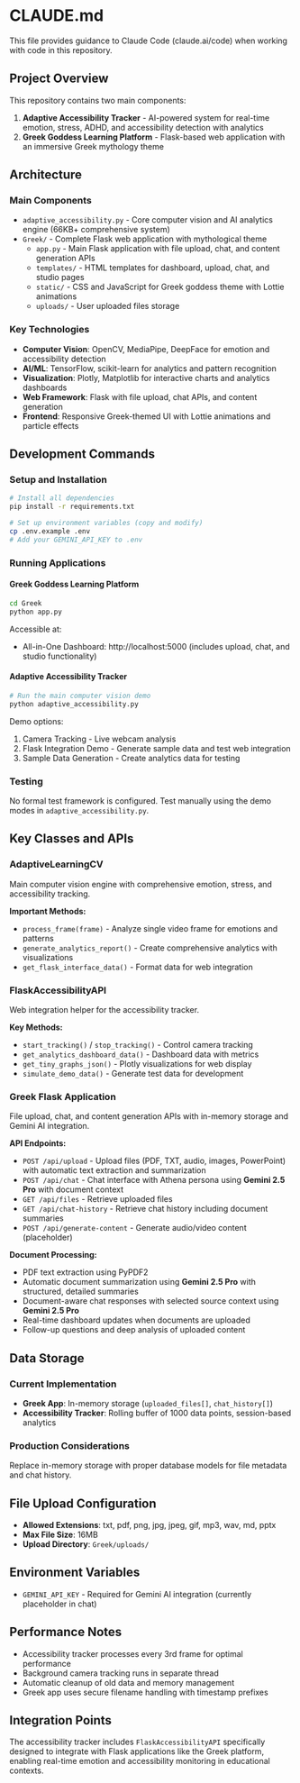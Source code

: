 # CLAUDE.md

This file provides guidance to Claude Code (claude.ai/code) when working with code in this repository.

## Project Overview

This repository contains two main components:
1. **Adaptive Accessibility Tracker** - AI-powered system for real-time emotion, stress, ADHD, and accessibility detection with analytics
2. **Greek Goddess Learning Platform** - Flask-based web application with an immersive Greek mythology theme

## Architecture

### Main Components

- `adaptive_accessibility.py` - Core computer vision and AI analytics engine (66KB+ comprehensive system)
- `Greek/` - Complete Flask web application with mythological theme
  - `app.py` - Main Flask application with file upload, chat, and content generation APIs
  - `templates/` - HTML templates for dashboard, upload, chat, and studio pages
  - `static/` - CSS and JavaScript for Greek goddess theme with Lottie animations
  - `uploads/` - User uploaded files storage

### Key Technologies
- **Computer Vision**: OpenCV, MediaPipe, DeepFace for emotion and accessibility detection
- **AI/ML**: TensorFlow, scikit-learn for analytics and pattern recognition
- **Visualization**: Plotly, Matplotlib for interactive charts and analytics dashboards
- **Web Framework**: Flask with file upload, chat APIs, and content generation
- **Frontend**: Responsive Greek-themed UI with Lottie animations and particle effects

## Development Commands

### Setup and Installation
```bash
# Install all dependencies
pip install -r requirements.txt

# Set up environment variables (copy and modify)
cp .env.example .env
# Add your GEMINI_API_KEY to .env
```

### Running Applications

#### Greek Goddess Learning Platform
```bash
cd Greek
python app.py
```
Accessible at:
- All-in-One Dashboard: http://localhost:5000 (includes upload, chat, and studio functionality)

#### Adaptive Accessibility Tracker
```bash
# Run the main computer vision demo
python adaptive_accessibility.py
```
Demo options:
1. Camera Tracking - Live webcam analysis
2. Flask Integration Demo - Generate sample data and test web integration
3. Sample Data Generation - Create analytics data for testing

### Testing
No formal test framework is configured. Test manually using the demo modes in `adaptive_accessibility.py`.

## Key Classes and APIs

### AdaptiveLearningCV
Main computer vision engine with comprehensive emotion, stress, and accessibility tracking.

**Important Methods:**
- `process_frame(frame)` - Analyze single video frame for emotions and patterns
- `generate_analytics_report()` - Create comprehensive analytics with visualizations
- `get_flask_interface_data()` - Format data for web integration

### FlaskAccessibilityAPI
Web integration helper for the accessibility tracker.

**Key Methods:**
- `start_tracking()` / `stop_tracking()` - Control camera tracking
- `get_analytics_dashboard_data()` - Dashboard data with metrics
- `get_tiny_graphs_json()` - Plotly visualizations for web display
- `simulate_demo_data()` - Generate test data for development

### Greek Flask Application
File upload, chat, and content generation APIs with in-memory storage and Gemini AI integration.

**API Endpoints:**
- `POST /api/upload` - Upload files (PDF, TXT, audio, images, PowerPoint) with automatic text extraction and summarization
- `POST /api/chat` - Chat interface with Athena persona using **Gemini 2.5 Pro** with document context
- `GET /api/files` - Retrieve uploaded files
- `GET /api/chat-history` - Retrieve chat history including document summaries
- `POST /api/generate-content` - Generate audio/video content (placeholder)

**Document Processing:**
- PDF text extraction using PyPDF2
- Automatic document summarization using **Gemini 2.5 Pro** with structured, detailed summaries
- Document-aware chat responses with selected source context using **Gemini 2.5 Pro**
- Real-time dashboard updates when documents are uploaded
- Follow-up questions and deep analysis of uploaded content

## Data Storage

### Current Implementation
- **Greek App**: In-memory storage (`uploaded_files[]`, `chat_history[]`)
- **Accessibility Tracker**: Rolling buffer of 1000 data points, session-based analytics

### Production Considerations
Replace in-memory storage with proper database models for file metadata and chat history.

## File Upload Configuration
- **Allowed Extensions**: txt, pdf, png, jpg, jpeg, gif, mp3, wav, md, pptx
- **Max File Size**: 16MB
- **Upload Directory**: `Greek/uploads/`

## Environment Variables
- `GEMINI_API_KEY` - Required for Gemini AI integration (currently placeholder in chat)

## Performance Notes
- Accessibility tracker processes every 3rd frame for optimal performance
- Background camera tracking runs in separate thread
- Automatic cleanup of old data and memory management
- Greek app uses secure filename handling with timestamp prefixes

## Integration Points
The accessibility tracker includes `FlaskAccessibilityAPI` specifically designed to integrate with Flask applications like the Greek platform, enabling real-time emotion and accessibility monitoring in educational contexts.